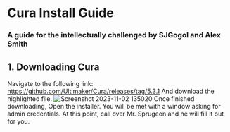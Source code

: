 # Cura Install Guide
### A guide for the intellectually challenged by SJGogol and Alex Smith
## 1. Downloading Cura
Navigate to the following link: https://github.com/Ultimaker/Cura/releases/tag/5.3.1
And download the highlighted file.
![Screenshot 2023-11-02 135020](https://github.com/SJGogol/InstallerGuide/assets/88162881/b1355256-23d7-4661-ae55-396fe89a9834)
 Once finished downloading, Open the installer.
You will be met with a window asking for admin credentials. At this point, call over Mr. Sprugeon and he will fill it out for you. 
